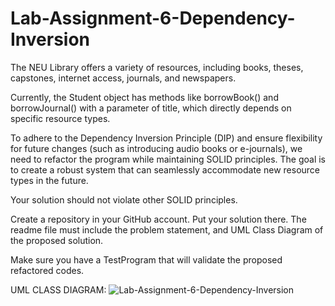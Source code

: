 # Lab-Assignment-6-Dependency-Inversion

The NEU Library offers a variety of resources, including books, theses, capstones, internet access, journals, and newspapers.  

Currently, the Student object has methods like borrowBook() and borrowJournal() with a parameter of title, which directly depends on specific resource types.  

To adhere to the Dependency Inversion Principle (DIP) and ensure flexibility for future changes (such as introducing audio books or e-journals), we need to refactor the program while maintaining SOLID principles. The goal is to create a robust system that can seamlessly accommodate new resource types in the future.

Your solution should not violate other SOLID principles.  

Create a repository in your GitHub account. Put your solution there. The readme file must include the problem statement, and UML Class Diagram of the proposed solution.  

Make sure you have a TestProgram that will validate the proposed refactored codes.  

UML CLASS DIAGRAM:
![Lab-Assignment-6-Dependency-Inversion](https://github.com/VinceCampos/Lab-Assignment-6-Dependency-Inversion/assets/152839517/458c160d-fec8-461e-9511-0717155d9f45)
